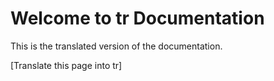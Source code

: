 ﻿---
slug: /
sidebar_position: 1
---

# Welcome to tr Documentation

This is the translated version of the documentation.

[Translate this page into tr]
